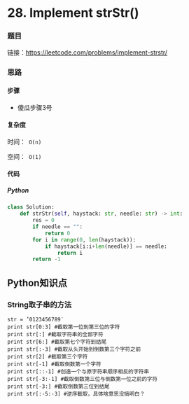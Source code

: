 

# 28. Implement strStr()

### 题目

链接：https://leetcode.com/problems/implement-strstr/



### 思路

#### 步骤

- 傻瓜步骤3号



#### 复杂度

时间：` O(n)`

空间：` O(1)`



#### 代码

##### Python

```python
class Solution:
    def strStr(self, haystack: str, needle: str) -> int:
        res = 0
        if needle == "":
            return 0
        for i in range(0, len(haystack)):
            if haystack[i:i+len(needle)] == needle:
                return i
        return -1
```



## Python知识点

### String取子串的方法

```
str = ’0123456789′
print str[0:3] #截取第一位到第三位的字符
print str[:] #截取字符串的全部字符
print str[6:] #截取第七个字符到结尾
print str[:-3] #截取从头开始到倒数第三个字符之前
print str[2] #截取第三个字符
print str[-1] #截取倒数第一个字符
print str[::-1] #创造一个与原字符串顺序相反的字符串
print str[-3:-1] #截取倒数第三位与倒数第一位之前的字符
print str[-3:] #截取倒数第三位到结尾
print str[:-5:-3] #逆序截取，具体啥意思没搞明白？
```

